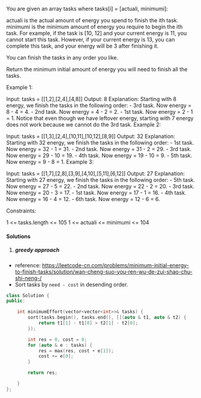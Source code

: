 You are given an array tasks where tasks[i] = [actuali, minimumi]:

actuali is the actual amount of energy you spend to finish the ith task.
minimumi is the minimum amount of energy you require to begin the ith task.
For example, if the task is [10, 12] and your current energy is 11, you cannot start this task. However, if your current energy is 13, you can complete this task, and your energy will be 3 after finishing it.

You can finish the tasks in any order you like.

Return the minimum initial amount of energy you will need to finish all the tasks.

 

Example 1:

Input: tasks = [[1,2],[2,4],[4,8]]
Output: 8
Explanation:
Starting with 8 energy, we finish the tasks in the following order:
    - 3rd task. Now energy = 8 - 4 = 4.
    - 2nd task. Now energy = 4 - 2 = 2.
    - 1st task. Now energy = 2 - 1 = 1.
Notice that even though we have leftover energy, starting with 7 energy does not work because we cannot do the 3rd task.
Example 2:

Input: tasks = [[1,3],[2,4],[10,11],[10,12],[8,9]]
Output: 32
Explanation:
Starting with 32 energy, we finish the tasks in the following order:
    - 1st task. Now energy = 32 - 1 = 31.
    - 2nd task. Now energy = 31 - 2 = 29.
    - 3rd task. Now energy = 29 - 10 = 19.
    - 4th task. Now energy = 19 - 10 = 9.
    - 5th task. Now energy = 9 - 8 = 1.
Example 3:

Input: tasks = [[1,7],[2,8],[3,9],[4,10],[5,11],[6,12]]
Output: 27
Explanation:
Starting with 27 energy, we finish the tasks in the following order:
    - 5th task. Now energy = 27 - 5 = 22.
    - 2nd task. Now energy = 22 - 2 = 20.
    - 3rd task. Now energy = 20 - 3 = 17.
    - 1st task. Now energy = 17 - 1 = 16.
    - 4th task. Now energy = 16 - 4 = 12.
    - 6th task. Now energy = 12 - 6 = 6.
 

Constraints:

1 <= tasks.length <= 105
1 <= actual​i <= minimumi <= 104


#### Solutions

1. ##### greedy approach

- reference: https://leetcode-cn.com/problems/minimum-initial-energy-to-finish-tasks/solution/wan-cheng-suo-you-ren-wu-de-zui-shao-chu-shi-neng-/
- Sort tasks by `need - cost` in desending order.

```c++
class Solution {
public:

    int minimumEffort(vector<vector<int>>& tasks) {
        sort(tasks.begin(), tasks.end(), [](auto & t1, auto & t2) {
            return t1[1] - t1[0] > t2[1] - t2[0];
        });

        int res = 0, cost = 0;
        for (auto & e : tasks) {
            res = max(res, cost + e[1]);
            cost += e[0];
        }

        return res;

    }
};
```